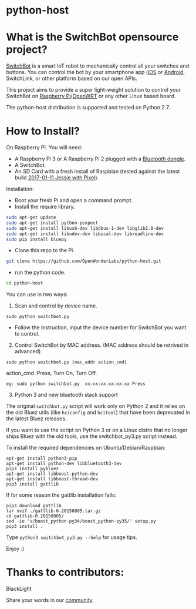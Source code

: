 # python-host

# What is the SwitchBot opensource project?
[SwitchBot](https://www.switch-bot.com) is a smart IoT robot to mechanically control all your switches and buttons. You can control the bot by your smartphone app ([iOS](https://itunes.apple.com/app/SwitchBot/id1087374760?mt=8) or  [Android](https://play.google.com/store/apps/details?id=com.theSwitchBot.SwitchBot), SwitchLink, or other platform based on our open APIs.

This project aims to provide a super light-weight solution to control your SwitchBot on [Raspberry Pi](https://www.raspberrypi.org)/[OpenWRT](https://openwrt.org/) or any other Linux based board.

The python-host distribution is supported and tested on Python 2.7.

# How to Install?

On Raspberry Pi.
You will need:
  -  A Raspberry Pi 3 or A Raspberry Pi 2 plugged with a [Bluetooth dongle](https://www.amazon.com/Plugable-Bluetooth-Adapter-Raspberry-Compatible/dp/B009ZIILLI/ref=sr_1_3?s=electronics&ie=UTF8&qid=1487679848&sr=1-3&keywords=bluetooth+dongle).
  -  A SwitchBot.
  -  An SD Card with a fresh install of Raspbian (tested against the latest build [2017-01-11 Jessie with Pixel](https://www.raspberrypi.org/downloads/raspbian/)).

Installation:
  -  Boot your fresh Pi and open a command prompt.
  -  Install the require library.
```sh
sudo apt-get update
sudo apt-get install python-pexpect
sudo apt-get install libusb-dev libdbus-1-dev libglib2.0-dev 
sudo apt-get install libudev-dev libical-dev libreadline-dev
sudo pip install bluepy
```
  -  Clone this repo to the Pi.
```sh
git clone https://github.com/OpenWonderLabs/python-host.git
```
  -  run the python code.
```sh
cd python-host
```
You can use in two ways:

1. Scan and control by device name.
```
sudo python switchbot.py
```
  -  Follow the instruction, input the device number for SwitchBot you want to control.

2. Control SwitchBot by MAC address. (MAC address should be retrived in advanced)
```
sudo python switchbot.py [mac_addr action_cmd]
```
action_cmd :Press, Turn On, Turn Off.
```
eg: sudo python switchbot.py  xx:xx:xx:xx:xx:xx Press
```

3. Python 3 and new bluetooth stack support

The original `switchbot.py` script will work only on Python 2 and it relies on the old Bluez utils (like `hciconfig` and `hcitool`) that have been deprecated in the latest Bluez releases.

If you want to use the script on Python 3 or on a Linux distro that no longer ships Bluez with the old tools, use the switchbot_py3.py script instead.

To install the required dependencies on Ubuntu/Debian/Raspbian:

```shell
apt-get install python3-pip
apt-get install python-dev libbluetooth3-dev
pip3 install pybluez
apt-get install libboost-python-dev
apt-get install libboost-thread-dev
pip3 install gattlib
```

If for some reason the gattlib installation fails:

```shell
pip3 download gattlib
tar xvzf ./gattlib-0.20150805.tar.gz
cd gattlib-0.20150805/
sed -ie 's/boost_python-py34/boost_python-py35/' setup.py
pip3 install .
```

Type `python3 switchbot_py3.py --help` for usage tips.

Enjoy :)

# Thanks to contributors:
BlackLight

Share your words in our [community](http://www.switch-bot.com/forum).
